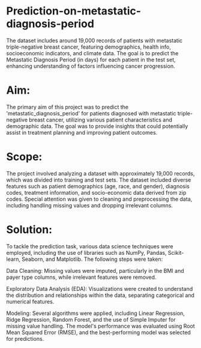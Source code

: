 # Prediction-on-metastatic-diagnosis-period
The dataset includes around 19,000 records of patients with metastatic triple-negative breast cancer, featuring demographics, health info, socioeconomic indicators, and climate data. The goal is to predict the Metastatic Diagnosis Period (in days) for each patient in the test set, enhancing understanding of factors influencing cancer progression.

# Aim:
The primary aim of this project was to predict the 'metastatic_diagnosis_period' for patients diagnosed with metastatic triple-negative breast cancer, utilizing various patient characteristics and demographic data. The goal was to provide insights that could potentially assist in treatment planning and improving patient outcomes.

# Scope:
The project involved analyzing a dataset with approximately 19,000 records, which was divided into training and test sets. The dataset included diverse features such as patient demographics (age, race, and gender), diagnosis codes, treatment information, and socio-economic data derived from zip codes. Special attention was given to cleaning and preprocessing the data, including handling missing values and dropping irrelevant columns.

# Solution:
To tackle the prediction task, various data science techniques were employed, including the use of libraries such as NumPy, Pandas, Scikit-learn, Seaborn, and Matplotlib. The following steps were taken:

Data Cleaning: Missing values were imputed, particularly in the BMI and payer type columns, while irrelevant features were removed.

Exploratory Data Analysis (EDA): Visualizations were created to understand the distribution and relationships within the data, separating categorical and numerical features.

Modeling: Several algorithms were applied, including Linear Regression, Ridge Regression, Random Forest, and the use of Simple Imputer for missing value handling. The model's performance was evaluated using Root Mean Squared Error (RMSE), and the best-performing model was selected for predictions.




